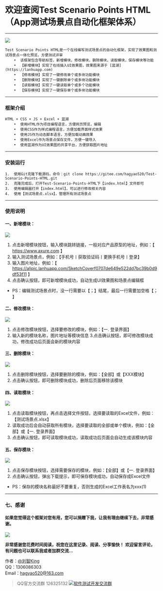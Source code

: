 # 欢迎查阅Test Scenario Points HTML（App测试场景点自动化框架体系）
------------------------------------------------------------------------------------------------------------------------------------------------------------------------------------------
![](https://testerhome.com/uploads/photo/2019/9fba3779-2900-4ec0-afbb-adb3904ea002.gif!large)

    Test Scenario Points HTML是一个在线编写测试场景点的自动化框架，实现了效果图和测试场景点一体化预览，方便测试评审
        •  该框架包含导航标签，新增模块，修改模块，删除模块，读取模块，保存模块等功能
        •  【新增模块】实现了在线插入UI效果图，效果图来源于 [蓝湖](https://lanhuapp.com)
        •  【修改模块】实现了一键修改单个或多块功能模块
        •  【删除模块】实现了一键删除单个或多块功能模块
        •  【读取模块】实现了一键读取单个或多个功能模块
        •  【保存模块】实现了一键保存单个或多块功能模块

 ---
### 框架介绍
    HTML + CSS + JS + Excel + 蓝湖
        •  使用HTML作为项目编程语言，方便网页预览，编辑
        •  使用CSS作为样式编程语言，方便加载界面样式效果
        •  使用JS作为动态脚本语言，方便加载动画效果
        •  使用Excel作为场景点保存文件，方便一键导入
        •  使用蓝湖作为UI效果图的共享平台，方便获取图片地址

 ---
### 安装运行
    1.  使用Git克隆下载源码，命令：git clone https://gitee.com/hagyao520/Test-Scenario-Points-HTML.git
    2.  克隆完成后，打开Test-Scenario-Points-HTML下【index.html】文件即可
    3.  使用编辑器打开【index.html】，可以进行修改相关内容
    4.  使用【测试场景点.xlsx】，管理所有测试场景点

 ---
### 使用说明
#### 一、新增模块：  
![](https://testerhome.com/uploads/photo/2019/37e49dbf-9945-4f87-9a8b-54525ee66ec5.gif!large)
 1. 点击新增模块按钮，输入模块跳转链接，一般对应产品原型的地址，例如：【 https://www.axure.com 】 
 3. 输入测试场景点，例如：【手机号丨获取验证码丨更换手机号丨登录】
 4. 输入图片地址，例如：【 https://alipic.lanhuapp.com/SketchCoverf0707de649e522dd7bc39b0d9df53f11 】
 5. 点击确认按钮，即可新增模块成功，自动生成UI效果图和场景点编辑框
 - PS：编辑测试场景点时，没一行需要以【；】结尾，最后一行需要加空格【； 】  

 #### 二、修改模块：
![](https://testerhome.com/uploads/photo/2019/38c69298-b6a7-4480-8959-b0400339d217.gif!large)
  1. 点击修改模块按钮，选择要修改的模块，例如：【一. 登录界面】
  2. 输入新的模块名称，图片地址等模块信息
  3.点击确认按钮，即可修改模块成功，修改成功后页面会新的模块内容

 #### 三、删除模块：

![](https://testerhome.com/uploads/photo/2019/7b3dd985-11ad-4692-a836-3fe0ee9c7a71.gif!large)
  1. 点击删除模块按钮，选择要删除的模块，例如：【全部】或【XXX模块】
  2. 点击确认按钮，即可删除模块成功，删除后页面移除该模块

#### 四、读取模块：
![](https://testerhome.com/uploads/photo/2019/09937a57-9613-4300-8d49-615069e8e108.gif!large)
  1. 点击读取模块按钮，再点击选择文件按钮，选择要读取的Excel文件，例如：【测试场景点.xlsx】
  2. 读取成功后会自动获取所有模块，选择要读取的全部或单个模块，例如：【全部】或【一. 登录界面】
  3. 点击确认按钮，即可读取模块成功，读取成功后页面会自动生成该模块内容

#### 五、保存模块：
![](https://testerhome.com/uploads/photo/2019/8271f0af-e136-4f3d-b7ea-103a615a9701.gif!large)
  1. 点击保存模块按钮，选择需要保存的模块，例如：【全部】或【一. 登录界面】
  2. 点击确认按钮，弹出下载提示，即可保存模块成功，自动保存成Excel文件
 - PS：保存的模块名称最好不要重复，否则生成的Excel工作表名为xxx(1)

 ---
### 七、感谢
#### 如果您觉得这个框架对您有用，您可以捐赠下我，让我有理由继续下去，非常感谢。
![](https://images.gitee.com/uploads/images/2019/0808/154355_a1e644e2_1325509.png)

**非常感谢您花费时间阅读，祝您在这里记录、阅读、分享愉快！**
**欢迎留言评论，有问题也可以联系我或者加群交流...**

作者：[@刘智King](http://shang.qq.com/email/stop/email_stop.html?qq=1306086303&sig=a1c657365db7e82805ea4b2351081fc3ebcde159f8ae49b1&tttt=1)         
QQ：1306086303     
Email：hagyao520@163.com

> QQ官方交流群 126325132
<a target="_blank" href="//shang.qq.com/wpa/qunwpa?idkey=346d11a1a76d05086cd48bc8249126f514248479b50f96288189ab5ae0ca7ba5"><img border="0" src="//pub.idqqimg.com/wpa/images/group.png" alt="软件测试开发交流群" title="软件测试开发交流群"></a>
